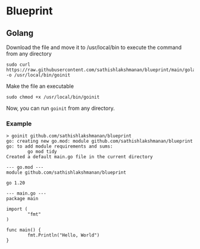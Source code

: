 # Blueprint

## Golang

Download the file and move it to /usr/local/bin to execute the command from any directory<br>
```
sudo curl https://raw.githubusercontent.com/sathishlakshmanan/blueprint/main/golang/goinit.sh -o /usr/local/bin/goinit
```


Make the file an executable<br>
```
sudo chmod +x /usr/local/bin/goinit
```

Now, you can run `goinit` from any directory.

### Example
```
> goinit github.com/sathishlakshmanan/blueprint
go: creating new go.mod: module github.com/sathishlakshmanan/blueprint
go: to add module requirements and sums:
        go mod tidy
Created a default main.go file in the current directory

--- go.mod ---
module github.com/sathishlakshmanan/blueprint

go 1.20

--- main.go ---
package main

import (
        "fmt"
)

func main() {
        fmt.Println("Hello, World")
}
```
